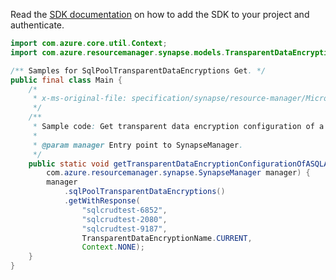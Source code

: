 Read the [SDK documentation](https://github.com/Azure/azure-sdk-for-java/blob/azure-resourcemanager-synapse_1.0.0-beta.3/sdk/synapse/azure-resourcemanager-synapse/README.md) on how to add the SDK to your project and authenticate.

```java
import com.azure.core.util.Context;
import com.azure.resourcemanager.synapse.models.TransparentDataEncryptionName;

/** Samples for SqlPoolTransparentDataEncryptions Get. */
public final class Main {
    /*
     * x-ms-original-file: specification/synapse/resource-manager/Microsoft.Synapse/stable/2021-06-01/examples/GetSqlPoolTransparentDataEncryption.json
     */
    /**
     * Sample code: Get transparent data encryption configuration of a SQL Analytics pool.
     *
     * @param manager Entry point to SynapseManager.
     */
    public static void getTransparentDataEncryptionConfigurationOfASQLAnalyticsPool(
        com.azure.resourcemanager.synapse.SynapseManager manager) {
        manager
            .sqlPoolTransparentDataEncryptions()
            .getWithResponse(
                "sqlcrudtest-6852",
                "sqlcrudtest-2080",
                "sqlcrudtest-9187",
                TransparentDataEncryptionName.CURRENT,
                Context.NONE);
    }
}
```

